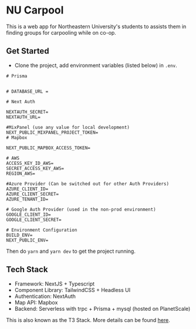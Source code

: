# NU Carpool

This is a web app for Northeastern University's students to assists them in finding groups for carpooling while on co-op.

## Get Started

- Clone the project, add environment variables (listed below) in `.env`.

```env
# Prisma


# DATABASE_URL =

# Next Auth

NEXTAUTH_SECRET=
NEXTAUTH_URL=

#MixPanel (use any value for local development)
NEXT_PUBLIC_MIXPANEL_PROJECT_TOKEN=
# Mapbox

NEXT_PUBLIC_MAPBOX_ACCESS_TOKEN=

# AWS
ACCESS_KEY_ID_AWS=
SECRET_ACCESS_KEY_AWS=
REGION_AWS=

#Azure Provider (Can be switched out for other Auth Providers)
AZURE_CLIENT_ID=
AZURE_CLIENT_SECRET=
AZURE_TENANT_ID=

# Google Auth Provider (used in the non-prod environment)
GOOGLE_CLIENT_ID=
GOOGLE_CLIENT_SECRET=

# Environment Configuration
BUILD_ENV=
NEXT_PUBLIC_ENV=
```

Then do `yarn` and `yarn dev` to get the project running.

## Tech Stack

- Framework: NextJS + Typescript
- Component Library: TailwindCSS + Headless UI
- Authentication: NextAuth
- Map API: Mapbox
- Backend: Serverless with trpc + Prisma + mysql (hosted on PlanetScale)

This is also known as the T3 Stack. More details can be found [here](https://init.tips).
